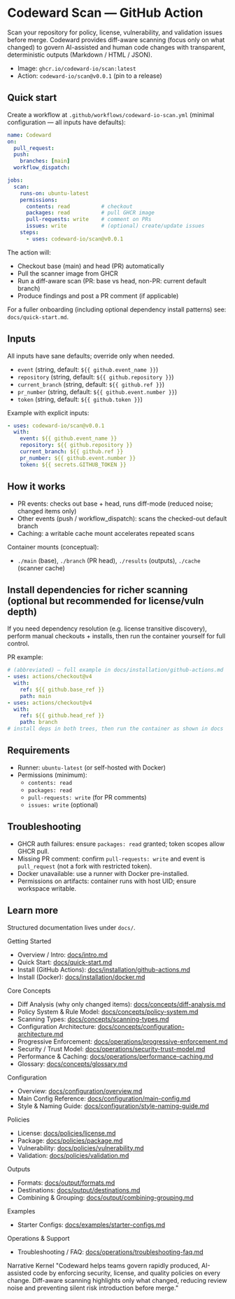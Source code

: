 # Codeward Scan — GitHub Action

Scan your repository for policy, license, vulnerability, and validation issues before merge. Codeward provides diff-aware scanning (focus only on what changed) to govern AI-assisted and human code changes with transparent, deterministic outputs (Markdown / HTML / JSON).

- Image: `ghcr.io/codeward-io/scan:latest`
- Action: `codeward-io/scan@v0.0.1` (pin to a release)

## Quick start
Create a workflow at `.github/workflows/codeward-io-scan.yml` (minimal configuration — all inputs have defaults):

```yaml
name: Codeward
on:
  pull_request:
  push:
    branches: [main]
  workflow_dispatch:

jobs:
  scan:
    runs-on: ubuntu-latest
    permissions:
      contents: read          # checkout
      packages: read          # pull GHCR image
      pull-requests: write    # comment on PRs
      issues: write           # (optional) create/update issues
    steps:
      - uses: codeward-io/scan@v0.0.1
```

The action will:
- Checkout base (main) and head (PR) automatically
- Pull the scanner image from GHCR
- Run a diff-aware scan (PR: base vs head, non-PR: current default branch)
- Produce findings and post a PR comment (if applicable)

For a fuller onboarding (including optional dependency install patterns) see: `docs/quick-start.md`.

## Inputs
All inputs have sane defaults; override only when needed.

- `event` (string, default: `${{ github.event_name }}`)
- `repository` (string, default: `${{ github.repository }}`)
- `current_branch` (string, default: `${{ github.ref }}`)
- `pr_number` (string, default: `${{ github.event.number }}`)
- `token` (string, default: `${{ github.token }}`)

Example with explicit inputs:

```yaml
- uses: codeward-io/scan@v0.0.1
  with:
    event: ${{ github.event_name }}
    repository: ${{ github.repository }}
    current_branch: ${{ github.ref }}
    pr_number: ${{ github.event.number }}
    token: ${{ secrets.GITHUB_TOKEN }}
```

## How it works
- PR events: checks out base + head, runs diff-mode (reduced noise; changed items only)
- Other events (push / workflow_dispatch): scans the checked-out default branch
- Caching: a writable cache mount accelerates repeated scans

Container mounts (conceptual):
- `./main` (base), `./branch` (PR head), `./results` (outputs), `./cache` (scanner cache)

## Install dependencies for richer scanning (optional but recommended for license/vuln depth)
If you need dependency resolution (e.g. license transitive discovery), perform manual checkouts + installs, then run the container yourself for full control.

PR example:
```yaml
# (abbreviated) — full example in docs/installation/github-actions.md
- uses: actions/checkout@v4
  with:
    ref: ${{ github.base_ref }}
    path: main
- uses: actions/checkout@v4
  with:
    ref: ${{ github.head_ref }}
    path: branch
# install deps in both trees, then run the container as shown in docs
```

## Requirements
- Runner: `ubuntu-latest` (or self-hosted with Docker)
- Permissions (minimum):
  - `contents: read`
  - `packages: read`
  - `pull-requests: write` (for PR comments)
  - `issues: write` (optional)

## Troubleshooting
- GHCR auth failures: ensure `packages: read` granted; token scopes allow GHCR pull.
- Missing PR comment: confirm `pull-requests: write` and event is `pull_request` (not a fork with restricted token).
- Docker unavailable: use a runner with Docker pre-installed.
- Permissions on artifacts: container runs with host UID; ensure workspace writable.

## Learn more
Structured documentation lives under `docs/`.

Getting Started
- Overview / Intro: [docs/intro.md](docs/intro.md)
- Quick Start: [docs/quick-start.md](docs/quick-start.md)
- Install (GitHub Actions): [docs/installation/github-actions.md](docs/installation/github-actions.md)
- Install (Docker): [docs/installation/docker.md](docs/installation/docker.md)

Core Concepts
- Diff Analysis (why only changed items): [docs/concepts/diff-analysis.md](docs/concepts/diff-analysis.md)
- Policy System & Rule Model: [docs/concepts/policy-system.md](docs/concepts/policy-system.md)
- Scanning Types: [docs/concepts/scanning-types.md](docs/concepts/scanning-types.md)
- Configuration Architecture: [docs/concepts/configuration-architecture.md](docs/concepts/configuration-architecture.md)
- Progressive Enforcement: [docs/operations/progressive-enforcement.md](docs/operations/progressive-enforcement.md)
- Security / Trust Model: [docs/operations/security-trust-model.md](docs/operations/security-trust-model.md)
- Performance & Caching: [docs/operations/performance-caching.md](docs/operations/performance-caching.md)
- Glossary: [docs/concepts/glossary.md](docs/concepts/glossary.md)

Configuration
- Overview: [docs/configuration/overview.md](docs/configuration/overview.md)
- Main Config Reference: [docs/configuration/main-config.md](docs/configuration/main-config.md)
- Style & Naming Guide: [docs/configuration/style-naming-guide.md](docs/configuration/style-naming-guide.md)

Policies
- License: [docs/policies/license.md](docs/policies/license.md)
- Package: [docs/policies/package.md](docs/policies/package.md)
- Vulnerability: [docs/policies/vulnerability.md](docs/policies/vulnerability.md)
- Validation: [docs/policies/validation.md](docs/policies/validation.md)

Outputs
- Formats: [docs/output/formats.md](docs/output/formats.md)
- Destinations: [docs/output/destinations.md](docs/output/destinations.md)
- Combining & Grouping: [docs/output/combining-grouping.md](docs/output/combining-grouping.md)

Examples
- Starter Configs: [docs/examples/starter-configs.md](docs/examples/starter-configs.md)

Operations & Support
- Troubleshooting / FAQ: [docs/operations/troubleshooting-faq.md](docs/operations/troubleshooting-faq.md)

Narrative Kernel
"Codeward helps teams govern rapidly produced, AI-assisted code by enforcing security, license, and quality policies on every change. Diff-aware scanning highlights only what changed, reducing review noise and preventing silent risk introduction before merge."
